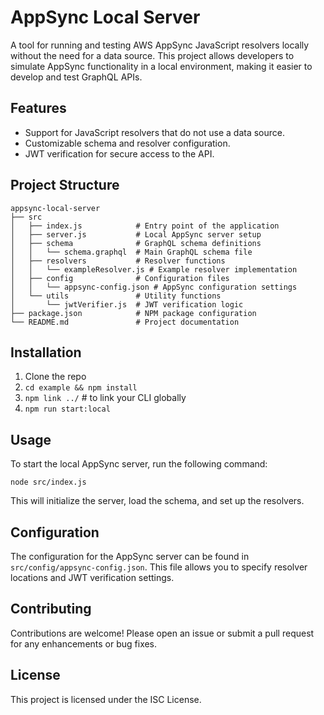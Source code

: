 # AppSync Local Server

A tool for running and testing AWS AppSync JavaScript resolvers locally without the need for a data source. This project allows developers to simulate AppSync functionality in a local environment, making it easier to develop and test GraphQL APIs.

## Features

- Support for JavaScript resolvers that do not use a data source.
- Customizable schema and resolver configuration.
- JWT verification for secure access to the API.

## Project Structure

```
appsync-local-server
├── src
│   ├── index.js            # Entry point of the application
│   ├── server.js           # Local AppSync server setup
│   ├── schema              # GraphQL schema definitions
│   │   └── schema.graphql  # Main GraphQL schema file
│   ├── resolvers           # Resolver functions
│   │   └── exampleResolver.js # Example resolver implementation
│   ├── config              # Configuration files
│   │   └── appsync-config.json # AppSync configuration settings
│   └── utils               # Utility functions
│       └── jwtVerifier.js  # JWT verification logic
├── package.json            # NPM package configuration
└── README.md               # Project documentation
```

## Installation

1. Clone the repo  
2. `cd example && npm install`  
3. `npm link ../`  # to link your CLI globally
4. `npm run start:local`  

## Usage

To start the local AppSync server, run the following command:

```
node src/index.js
```

This will initialize the server, load the schema, and set up the resolvers.

## Configuration

The configuration for the AppSync server can be found in `src/config/appsync-config.json`. This file allows you to specify resolver locations and JWT verification settings.

## Contributing

Contributions are welcome! Please open an issue or submit a pull request for any enhancements or bug fixes.

## License

This project is licensed under the ISC License.
